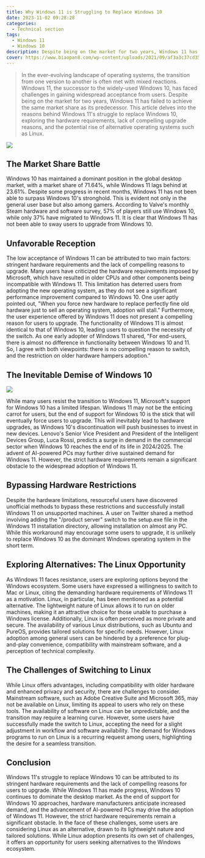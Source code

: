 ```yaml
---
title: Why Windows 11 is Struggling to Replace Windows 10
date: 2023-11-02 09:28:28
categories:
  - Technical section
tags: 
  - Windows 11
  - Windows 10
description: Despite being on the market for two years, Windows 11 has failed to gain the same market share as its predecessor. This article takes a closer look at the reasons why Windows 11 has struggled to replace Windows 10, including hardware requirements, the lack of a compelling reason to upgrade, and the potential rise of alternative operating systems such as Linux.
cover: https://www.biaopan8.com/wp-content/uploads/2021/09/af3a3c37cd35175-1.jpg
---
```


> In the ever-evolving landscape of operating systems, the transition from one version to another is often met with mixed reactions. Windows 11, the successor to the widely-used Windows 10, has faced challenges in gaining widespread acceptance from users. Despite being on the market for two years, Windows 11 has failed to achieve the same market share as its predecessor. This article delves into the reasons behind Windows 11's struggle to replace Windows 10, exploring the hardware requirements, lack of compelling upgrade reasons, and the potential rise of alternative operating systems such as Linux.

![](https://cdn.jsdelivr.net/gh/PirlosM/image@main/20231102142109.png)

## The Market Share Battle

Windows 10 has maintained a dominant position in the global desktop market, with a market share of 71.64%, while Windows 11 lags behind at 23.61%. Despite some progress in recent months, Windows 11 has not been able to surpass Windows 10's stronghold. This is evident not only in the general user base but also among gamers. According to Valve's monthly Steam hardware and software survey, 57% of players still use Windows 10, while only 37% have migrated to Windows 11. It is clear that Windows 11 has not been able to sway users to upgrade from Windows 10.

## Unfavorable Reception

The low acceptance of Windows 11 can be attributed to two main factors: stringent hardware requirements and the lack of compelling reasons to upgrade. Many users have criticized the hardware requirements imposed by Microsoft, which have resulted in older CPUs and other components being incompatible with Windows 11. This limitation has deterred users from adopting the new operating system, as they do not see a significant performance improvement compared to Windows 10. One user aptly pointed out, "When you force new hardware to replace perfectly fine old hardware just to sell an operating system, adoption will stall."
Furthermore, the user experience offered by Windows 11 does not present a compelling reason for users to upgrade. The functionality of Windows 11 is almost identical to that of Windows 10, leading users to question the necessity of the switch. As one early adopter of Windows 11 shared, "For end-users, there is almost no difference in functionality between Windows 10 and 11. So, I agree with both viewpoints: there is no compelling reason to switch, and the restriction on older hardware hampers adoption."

## The Inevitable Demise of Windows 10

![](https://cdn.jsdelivr.net/gh/PirlosM/image@main/20231102142223.png)

While many users resist the transition to Windows 11, Microsoft's support for Windows 10 has a limited lifespan. Windows 11 may not be the enticing carrot for users, but the end of support for Windows 10 is the stick that will eventually force users to upgrade. This will inevitably lead to hardware upgrades, as Windows 10's discontinuation will push businesses to invest in new devices. Lenovo's Senior Vice President and President of the Intelligent Devices Group, Luca Rossi, predicts a surge in demand in the commercial sector when Windows 10 reaches the end of its life in 2024/2025. The advent of AI-powered PCs may further drive sustained demand for Windows 11. However, the strict hardware requirements remain a significant obstacle to the widespread adoption of Windows 11.

## Bypassing Hardware Restrictions

Despite the hardware limitations, resourceful users have discovered unofficial methods to bypass these restrictions and successfully install Windows 11 on unsupported machines. A user on Twitter shared a method involving adding the "/product server" switch to the setup.exe file in the Windows 11 installation directory, allowing installation on almost any PC. While this workaround may encourage some users to upgrade, it is unlikely to replace Windows 10 as the dominant Windows operating system in the short term.

## Exploring Alternatives: The Linux Opportunity

As Windows 11 faces resistance, users are exploring options beyond the Windows ecosystem. Some users have expressed a willingness to switch to Mac or Linux, citing the demanding hardware requirements of Windows 11 as a motivation. Linux, in particular, has been mentioned as a potential alternative. The lightweight nature of Linux allows it to run on older machines, making it an attractive choice for those unable to purchase a Windows license. Additionally, Linux is often perceived as more private and secure. The availability of various Linux distributions, such as Ubuntu and PureOS, provides tailored solutions for specific needs. However, Linux adoption among general users can be hindered by a preference for plug-and-play convenience, compatibility with mainstream software, and a perception of technical complexity.

## The Challenges of Switching to Linux

While Linux offers advantages, including compatibility with older hardware and enhanced privacy and security, there are challenges to consider. Mainstream software, such as Adobe Creative Suite and Microsoft 365, may not be available on Linux, limiting its appeal to users who rely on these tools. The availability of software on Linux can be unpredictable, and the transition may require a learning curve. However, some users have successfully made the switch to Linux, accepting the need for a slight adjustment in workflow and software availability. The demand for Windows programs to run on Linux is a recurring request among users, highlighting the desire for a seamless transition.

## Conclusion

Windows 11's struggle to replace Windows 10 can be attributed to its stringent hardware requirements and the lack of compelling reasons for users to upgrade. While Windows 11 has made progress, Windows 10 continues to dominate the desktop market. As the end of support for Windows 10 approaches, hardware manufacturers anticipate increased demand, and the advancement of AI-powered PCs may drive the adoption of Windows 11. However, the strict hardware requirements remain a significant obstacle. In the face of these challenges, some users are considering Linux as an alternative, drawn to its lightweight nature and tailored solutions. While Linux adoption presents its own set of challenges, it offers an opportunity for users seeking alternatives to the Windows ecosystem.